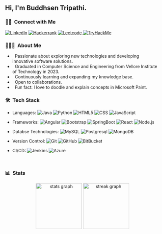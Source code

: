 <h2> Hi, I'm Buddhsen Tripathi.</h2>

<h3> 🤝🏻 &nbsp;Connect with Me </h3>

<p align="center">

<a href="https://www.linkedin.com/in/buddhsen-tripathi/"><img alt="LinkedIn" src="https://img.shields.io/badge/LinkedIn-Buddhsen%20Tripathi-blue?style=flat-square&logo=linkedin"></a>
<a href="https://www.hackerrank.com/Buddhsen"><img alt="Hackerrank" src="https://img.shields.io/badge/Hackerrank-Buddhsen-blue?style=flat-square&logo=hackerrank"></a>
  <a href="https://leetcode.com/Buddhsen/">
    <img src="https://img.shields.io/badge/Leetcode-Buddhsen-blue?style=flat-square&logo=leetcode" alt="Leetcode" />
  </a>
<a href="https://tryhackme.com/p/btripathi/"><img alt="TryHackMe" src="https://img.shields.io/badge/TryHackMe-btripathi-blue?style=flat-square&logo=tryhackme"></a>
</p>


<h3> 👨🏻‍💻 &nbsp;About Me </h3>

- &nbsp; Passionate about exploring new technologies and developing innovative software solutions.
- &nbsp; Graduated in Computer Science and Engineering from Vellore Institute of Technology in 2023.
- &nbsp; Continuously learning and expanding my knowledge base.
- &nbsp; Open to collaborations.
- &nbsp; Fun fact: I love to doodle and explain concepts in Microsoft Paint.

<h3> 🛠 &nbsp;Tech Stack</h3>

- Languages: 
  ![Java](https://img.shields.io/badge/-Java-333333?style=flat&logo=openjdk)
  ![Python](https://img.shields.io/badge/-Python-333333?style=flat&logo=python)
  ![HTML5](https://img.shields.io/badge/-HTML5-333333?style=flat&logo=HTML5)
  ![CSS](https://img.shields.io/badge/-CSS-333333?style=flat&logo=CSS3&logoColor=1572B6)
  ![JavaScript](https://img.shields.io/badge/-JavaScript-333333?style=flat&logo=javascript)

- Frameworks: 
  ![Angular](https://img.shields.io/badge/-Angular-333333?style=flat&logo=angular)
  ![Bootstrap](https://img.shields.io/badge/-Bootstrap-333333?style=flat&logo=bootstrap&logoColor=563D7C)
  ![SpringBoot](https://img.shields.io/badge/-SpringBoot-333333?style=flat&logo=Spring)
  ![React](https://img.shields.io/badge/-React-333333?style=flat&logo=react)
  ![Node.js](https://img.shields.io/badge/-Node.js-333333?style=flat&logo=node.js)
  
- Databse Technologies: 
  ![MySQL](https://img.shields.io/badge/-MySQL-333333?style=flat&logo=mysql)
  ![Postgresql](https://img.shields.io/badge/-Postgresql-333333?style=flat&logo=postgresql)
  ![MongoDB](https://img.shields.io/badge/-MongoDB-333333?style=flat&logo=mongodb)
  
- Version Control: 
  ![Git](https://img.shields.io/badge/-Git-333333?style=flat&logo=git)
  ![GitHub](https://img.shields.io/badge/-GitHub-333333?style=flat&logo=github)
  ![BitBucket](https://img.shields.io/badge/-BitBucket-333333?style=flat&logo=bitbuckle)

- CI/CD:
  ![Jenkins](https://img.shields.io/badge/-Jenkins-333333?style=flat&logo=Jenkins)
  ![Azure](https://img.shields.io/badge/-Azure-333333?style=flat&logo=microsoft-azure)
  
<br/>
<h3> 📊 &nbsp;Stats</h3>

<div align="center">
  <img src="https://github-readme-stats.vercel.app/api?username=buddhsen-tripathi&hide_title=true&hide_rank=false&show_icons=true&include_all_commits=true&count_private=true&disable_animations=false&theme=onedark&locale=en&hide_border=false&order=1" height="150" alt="stats graph"  />
  <img src="https://streak-stats.demolab.com?user=buddhsen-tripathi&locale=en&mode=daily&theme=onedark&hide_border=false&border_radius=5&order=3" height="150" alt="streak graph"  />
</div>
